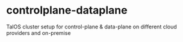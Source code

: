 # controlplane-dataplane
TalOS cluster setup for control-plane &amp; data-plane on different cloud providers and on-premise

